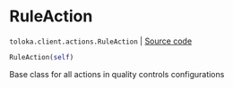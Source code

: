 # RuleAction
`toloka.client.actions.RuleAction` | [Source code](https://github.com/Toloka/toloka-kit/blob/v0.1.24/src/client/actions.py#L31)

```python
RuleAction(self)
```

Base class for all actions in quality controls configurations

